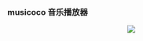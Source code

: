 
### musicoco 音乐播放器
<center><img src="https://raw.githubusercontent.com/DuanJiaNing/Musicoco/master/2017-06-21.gif"></center>

